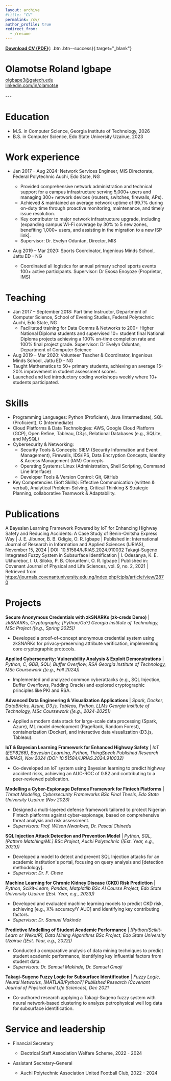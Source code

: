 ```yaml
---
layout: archive
#title: "CV"
permalink: /cv/
author_profile: true
redirect_from:
  - /resume
---
```

[**Download CV (PDF)**](/files/Igbape.pdf){: .btn .btn--success}{:target="_blank"}
<div class="text-center">
  <h1 style="margin-bottom: 0.3em;">Olamotse Roland Igbape</h1>
  <a href="mailto:oigbape3@gatech.edu">oigbape3@gatech.edu</a><br>
  <a href="https://linkedin.com/in/olamotse" target="_blank" rel="noopener noreferrer">linkedin.com/in/olamotse</a><br><br></div>
---

Education
======
* M.S. in Computer Science, Georgia Institute of Technology, 2026 
* B.S. in Computer Science, Edo State University Uzairue, 2023

Work experience
======
* Jan 2017 – Aug 2024: Network Services Engineer, MIS Directorate, Federal Polytechnic Auchi, Edo State, NG
  *  Provided comprehensive network administration and technical support for a campus infrastructure serving 5,000+ users and managing 300+ network devices (routers, switches, firewalls, APs).
  *  Achieved & maintained an average network uptime of 99.7% during on-duty time through proactive monitoring, maintenance, and timely issue resolution.
  *  Key contributor to major network infrastructure upgrade, including (expanding campus Wi-Fi coverage by 30% to 5 new zones, benefiting 1,000+ users, and assisting in the migration to a new ISP link].
  *  Supervisor: Dr. Evelyn Oduntan, Director, MIS  
    
*  Aug 2019 – Mar 2020: Sports Coordinator, Ingenious Minds School, Jattu ED - NG
   *  Coordinated all logistics for annual primary school sports events 100+ active participants.
Supervisor: Dr Esosa Enoyoze (Proprietor, IMS)

Teaching
======
* Jan 2017 – September 2018: Part time Instructor, Department of Computer Science, School of Evening Studies, Federal Polytechnic Auchi, Edo State, NG
  *  Facilitated training for Data Comms & Networks to 200+ Higher National Diploma students and supervised 10+ student final National Diploma projects achieving a 100% on-time completion rate and 100% final project grade.
Supervisor: Dr Evelyn Oduntan, Department of Computer Science
*  Aug 2019 – Mar 2020: Volunteer Teacher & Coordinator, Ingenious Minds School, Jattu ED - NG
  *  Taught Mathematics to 50+ primary students, achieving an average 15-20% improvement in student assessment scores.
  *  Launched and led introductory coding workshops weekly where 10+ students participated.

Skills
======
* Programming Languages: Python (Proficient), Java (Intermediate), SQL (Proficient), C (Intermediate)
* Cloud Platforms & Data Technologies: AWS, Google Cloud Platform (GCP), Open Refine, Tableau, D3.js, Relational Databases (e.g., SQLite, and MySQL)
* Cybersecurity & Networking: 
  *  Security Tools & Concepts: SIEM (Security Information and Event Management), Firewalls, IDS/IPS, Data Encryption Concepts, Identity & Access Management (IAM) Concepts
  *  Operating Systems: Linux (Administration, Shell Scripting, Command Line Interface)
  *  Developer Tools & Version Control: Git, GitHub
*  Key Competencies (Soft Skills): Effective Communication (written & verbal), Analytical Problem-Solving, Critical Thinking & Strategic Planning, collaborative Teamwork & Adaptability.

Publications
======
A Bayesian Learning Framework Powered by IoT for Enhancing Highway Safety and Reducing Accidents: A Case Study of Benin-Onitsha Express Way | J. E. Jibunor, B. B. Odigie, O. R. Igbape | Published in: International Journal of Research in Information and Applied Sciences (IJRIAS), November 15, 2024 | DOI: 10.51584/IJRIAS.2024.910032
Takagi-Sugeno Integrated Fuzzy System in Subsurface Identification | I. Odesanya, K. E. Ukhurebor, I. U. Siloko, P. B. Olorunfemi, O. R. Igbape | Published in: Covenant Journal of Physical and Life Sciences, vol. 9, no. 2, 2021 | Retrieved from https://journals.covenantuniversity.edu.ng/index.php/cjpls/article/view/2870
  
Projects
======
**Secure Anonymous Credentials with zkSNARKs (zk-creds Demo)** | *zkSNARKs, Cryptography, [Python/Go?]*
*Georgia Institute of Technology, MSc Project ([e.g., Spring 2025])*
* Developed a proof-of-concept anonymous credential system using zkSNARKs for privacy-preserving attribute verification, implementing core cryptographic protocols.

**Applied Cybersecurity: Vulnerability Analysis & Exploit Demonstrations** | *Python, C, GDB, SQLi, Buffer Overflow, RSA*
*Georgia Institute of Technology, MSc Coursework ([e.g., Fall 2024])*
* Implemented and analyzed common cyberattacks (e.g., SQL Injection, Buffer Overflows, Padding Oracle) and explored cryptographic principles like PKI and RSA.

**Advanced Data Engineering & Visualization Applications** | *Spark, Docker, DataBricks, Azure, D3.js, Tableau, Python, LLMs*
*Georgia Institute of Technology, MSc Coursework ([e.g., 2024-2025])*
* Applied a modern data stack for large-scale data processing (Spark, Azure), ML model development (PageRank, Random Forest), containerization (Docker), and interactive data visualization (D3.js, Tableau).

**IoT & Bayesian Learning Framework for Enhanced Highway Safety** | *IoT (ESP8266), Bayesian Learning, Python, ThingSpeak*
*Published Research (IJRIAS), Nov 2024 (DOI: 10.51584/IJRIAS.2024.910032)*
* Co-developed an IoT system using Bayesian learning to predict highway accident risks, achieving an AUC-ROC of 0.82 and contributing to a peer-reviewed publication.

**Modelling a Cyber-Espionage Defence Framework for Fintech Platforms** | *Threat Modeling, Cybersecurity Frameworks*
*BSc Final Thesis, Edo State University Uzairue (Nov 2023)*
* Designed a multi-layered defense framework tailored to protect Nigerian Fintech platforms against cyber-espionage, based on comprehensive threat analysis and risk assessment.
* *Supervisors: Prof. Wilson Nwankwo, Dr. Pascal Chinedu*

**SQL Injection Attack Detection and Prevention Model** | *Python, SQL, [Pattern Matching/ML]*
*BSc Project, Auchi Polytechnic ([Est. Year, e.g., 2023])*
* Developed a model to detect and prevent SQL Injection attacks for an academic institution's portal, focusing on query analysis and [detection methodology].
* *Supervisor: Dr. F. Chete*

**Machine Learning for Chronic Kidney Disease (CKD) Risk Prediction** | *Python, Scikit-Learn, Pandas, Matplotlib*
*BSc AI Course Project, Edo State University Uzairue ([Est. Year, e.g., 2023])*
* Developed and evaluated machine learning models to predict CKD risk, achieving [e.g., X% accuracy/Y AUC] and identifying key contributing factors.
* *Supervisor: Dr. Samuel Makinde*

**Predictive Modelling of Student Academic Performance** | *[Python/Scikit-Learn or Weka/R], Data Mining Algorithms*
*BSc Project, Edo State University Uzairue ([Est. Year, e.g., 2022])*
* Conducted a comparative analysis of data mining techniques to predict student academic performance, identifying key influential factors from student data.
* *Supervisors: Dr. Samuel Makinde, Dr. Samuel Omaji*

**Takagi-Sugeno Fuzzy Logic for Subsurface Identification** | *Fuzzy Logic, Neural Networks, [MATLAB/Python?]*
*Published Research (Covenant Journal of Physical and Life Sciences), Dec 2021*
* Co-authored research applying a Takagi-Sugeno fuzzy system with neural network-based clustering to analyze petrophysical well log data for subsurface identification.
  
  
Service and leadership
======

* Financial Secretary
  *  Electrical Staff Association Welfare Scheme, 2022 - 2024

* Assistant Secretary-General
  *  Auchi Polytechnic Association United Football Club, 2022 - 2024
